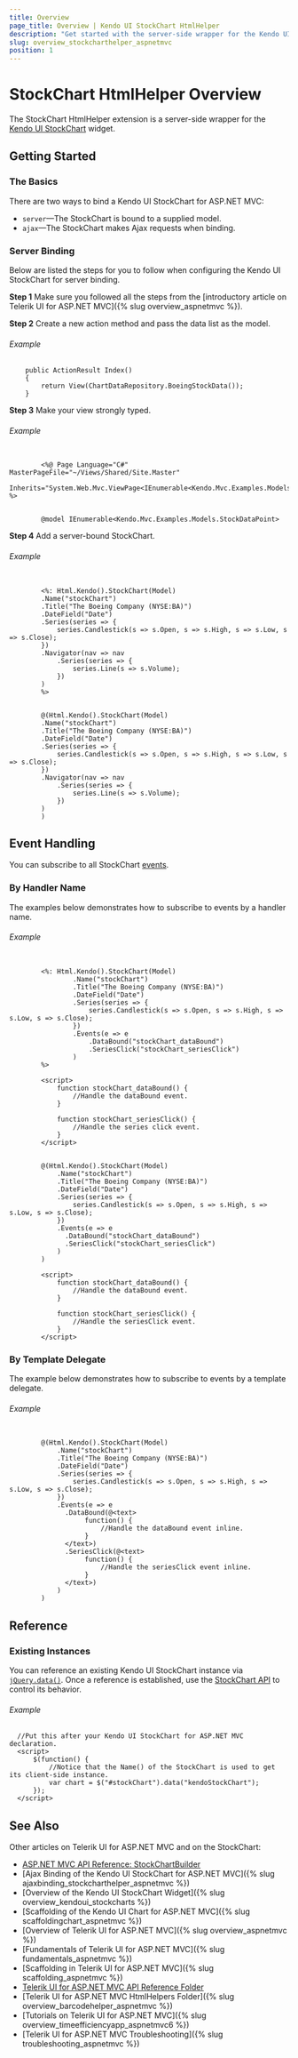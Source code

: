 ```yaml
---
title: Overview
page_title: Overview | Kendo UI StockChart HtmlHelper
description: "Get started with the server-side wrapper for the Kendo UI StockChart widget for ASP.NET MVC."
slug: overview_stockcharthelper_aspnetmvc
position: 1
---
```


# StockChart HtmlHelper Overview

The StockChart HtmlHelper extension is a server-side wrapper for the [Kendo UI StockChart](https://demos.telerik.com/kendo-ui/financial/index) widget.

## Getting Started

### The Basics

There are two ways to bind a Kendo UI StockChart for ASP.NET MVC:

* `server`&mdash;The StockChart is bound to a supplied model.
* `ajax`&mdash;The StockChart makes Ajax requests when binding.

### Server Binding

Below are listed the steps for you to follow when configuring the Kendo UI StockChart for server binding.

**Step 1** Make sure you followed all the steps from the [introductory article on Telerik UI for ASP.NET MVC]({% slug overview_aspnetmvc %}).

**Step 2** Create a new action method and pass the data list as the model.

###### Example

        public ActionResult Index()
        {
            return View(ChartDataRepository.BoeingStockData());
        }

**Step 3** Make your view strongly typed.

###### Example

```tab-ASPX

        <%@ Page Language="C#" MasterPageFile="~/Views/Shared/Site.Master"
           		 Inherits="System.Web.Mvc.ViewPage<IEnumerable<Kendo.Mvc.Examples.Models.StockDataPoint>>" %>
```
```tab-Razor

        @model IEnumerable<Kendo.Mvc.Examples.Models.StockDataPoint>
```

**Step 4** Add a server-bound StockChart.

###### Example

```tab-ASPX

        <%: Html.Kendo().StockChart(Model)
        .Name("stockChart")
        .Title("The Boeing Company (NYSE:BA)")
        .DateField("Date")
        .Series(series => {
            series.Candlestick(s => s.Open, s => s.High, s => s.Low, s => s.Close);
        })
        .Navigator(nav => nav
            .Series(series => {
                series.Line(s => s.Volume);
            })
        )
        %>
```
```tab-Razor

        @(Html.Kendo().StockChart(Model)
        .Name("stockChart")
        .Title("The Boeing Company (NYSE:BA)")
        .DateField("Date")
        .Series(series => {
            series.Candlestick(s => s.Open, s => s.High, s => s.Low, s => s.Close);
        })
        .Navigator(nav => nav
            .Series(series => {
                series.Line(s => s.Volume);
            })
        )
        )
```

## Event Handling

You can subscribe to all StockChart [events](/api/javascript/dataviz/ui/stock-chart#events).

### By Handler Name

The examples below demonstrates how to subscribe to events by a handler name.

###### Example

```tab-ASPX

        <%: Html.Kendo().StockChart(Model)
    	        .Name("stockChart")
    	        .Title("The Boeing Company (NYSE:BA)")
    	        .DateField("Date")
    	        .Series(series => {
    	            series.Candlestick(s => s.Open, s => s.High, s => s.Low, s => s.Close);
    	        })
                .Events(e => e
                    .DataBound("stockChart_dataBound")
                    .SeriesClick("stockChart_seriesClick")
                )
        %>

        <script>
            function stockChart_dataBound() {
                //Handle the dataBound event.
            }

            function stockChart_seriesClick() {
                //Handle the series click event.
            }
        </script>
```
```tab-Razor

        @(Html.Kendo().StockChart(Model)
    		.Name("stockChart")
    		.Title("The Boeing Company (NYSE:BA)")
    		.DateField("Date")
    		.Series(series => {
    		    series.Candlestick(s => s.Open, s => s.High, s => s.Low, s => s.Close);
    		})
    		.Events(e => e
    		  .DataBound("stockChart_dataBound")
    		  .SeriesClick("stockChart_seriesClick")
    		)
        )

        <script>
            function stockChart_dataBound() {
                //Handle the dataBound event.
            }

            function stockChart_seriesClick() {
                //Handle the seriesClick event.
            }
        </script>
```

### By Template Delegate

The example below demonstrates how to subscribe to events by a template delegate.

###### Example

```tab-Razor

        @(Html.Kendo().StockChart(Model)
    		.Name("stockChart")
    		.Title("The Boeing Company (NYSE:BA)")
    		.DateField("Date")
    		.Series(series => {
    		    series.Candlestick(s => s.Open, s => s.High, s => s.Low, s => s.Close);
    		})
    		.Events(e => e
    		  .DataBound(@<text>
    		       function() {
    		           //Handle the dataBound event inline.
    		       }
    		  </text>)
    		  .SeriesClick(@<text>
    		       function() {
    		           //Handle the seriesClick event inline.
    		       }
    		  </text>)
    		)
        )
```

## Reference

### Existing Instances

You can reference an existing Kendo UI StockChart instance via [`jQuery.data()`](http://api.jquery.com/jQuery.data/). Once a reference is established, use the [StockChart API](../../../kendo-ui/api/javascript/dataviz/ui/stock-chart#methods) to control its behavior.

###### Example

      //Put this after your Kendo UI StockChart for ASP.NET MVC declaration.
      <script>
          $(function() {
              //Notice that the Name() of the StockChart is used to get its client-side instance.
              var chart = $("#stockChart").data("kendoStockChart");
          });
      </script>

## See Also

Other articles on Telerik UI for ASP.NET MVC and on the StockChart:

* [ASP.NET MVC API Reference: StockChartBuilder](/api/Kendo.Mvc.UI.Fluent/StockChartBuilder)
* [Ajax Binding of the Kendo UI StockChart for ASP.NET MVC]({% slug ajaxbinding_stockcharthelper_aspnetmvc %})
* [Overview of the Kendo UI StockChart Widget]({% slug overview_kendoui_stockcharts %})
* [Scaffolding of the Kendo UI Chart for ASP.NET MVC]({% slug scaffoldingchart_aspnetmvc %})
* [Overview of Telerik UI for ASP.NET MVC]({% slug overview_aspnetmvc %})
* [Fundamentals of Telerik UI for ASP.NET MVC]({% slug fundamentals_aspnetmvc %})
* [Scaffolding in Telerik UI for ASP.NET MVC]({% slug scaffolding_aspnetmvc %})
* [Telerik UI for ASP.NET MVC API Reference Folder](/api/Kendo.Mvc/AggregateFunction)
* [Telerik UI for ASP.NET MVC HtmlHelpers Folder]({% slug overview_barcodehelper_aspnetmvc %})
* [Tutorials on Telerik UI for ASP.NET MVC]({% slug overview_timeefficiencyapp_aspnetmvc6 %})
* [Telerik UI for ASP.NET MVC Troubleshooting]({% slug troubleshooting_aspnetmvc %})
